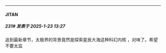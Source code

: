 ﻿
*****

####  JITAN  
##### 231#       发表于 2025-1-23 13:27

追到最新章节，太极界的背景竟然是探索星辰大海这种科幻内核 ，对味了。希望不要太监


